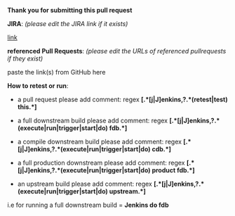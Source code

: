 **Thank you for submitting this pull request**

**JIRA**: _(please edit the JIRA link if it exists)_ 

[link](https://www.example.com)

**referenced Pull Requests**: _(please edit the URLs of referenced pullrequests if they exist)_

paste the link(s) from GitHub here

**How to retest or run**:

* a pull request please add comment: regex **[.\*[j|J]enkins,?.\*(retest|test) this.\*]**

* a full downstream build please add comment: regex **[.*\[j|J]enkins,?.\*(execute|run|trigger|start|do) fdb.\*]**

* a compile downstream build please  add comment: regex **[.\*[j|J]enkins,?.\*(execute|run|trigger|start|do) cdb.\*]**

* a full production downstream please add comment: regex **[.\*[j|J]enkins,?.\*(execute|run|trigger|start|do) product fdb.\*]**

* an upstream build please add comment: regex **[.\*[j|J]enkins,?.\*(execute|run|trigger|start|do) upstream.\*]**

i.e for running a full downstream build =  **Jenkins do fdb**

